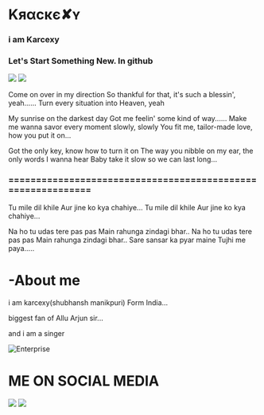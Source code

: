 # Kяαϲκє✘ʏ
### i am Karcexy 
### Let's Start Something New. In github

<a href="https://t.me/karcexy"><img src="https://img.shields.io/badge/TG-karcexy-pink.svg?logo=Telegram"></a>
<a href="https://t.me/marshmellochat"><img src="https://img.shields.io/badge/Join-Telegram%20Group-pink.svg?logo=telegram"></a>

Come on over in my direction
So thankful for that, it's such a blessin', yeah......
Turn every situation into Heaven, yeah

My sunrise on the darkest day
Got me feelin' some kind of way......
Make me wanna savor every moment slowly, slowly
You fit me, tailor-made love, how you put it on...

Got the only key, know how to turn it on
The way you nibble on my ear, the only words I wanna hear
Baby take it slow so we can last long...

### ============================================================


Tu mile dil khile
Aur jine ko kya chahiye...
Tu mile dil khile
Aur jine ko kya chahiye...


Na ho tu udas tere pas pas
Main rahunga zindagi bhar..
Na ho tu udas tere pas pas
Main rahunga zindagi bhar..
Sare sansar ka pyar maine
Tujhi me paya.....

# -About me
i am karcexy(shubhansh manikpuri) Form India...

biggest fan of Allu Arjun sir...

and i am a singer

![Enterprise](https://telegra.ph/file/122c82a7a81698a874b14.jpg)

# ME ON SOCIAL MEDIA
<a href="https://https://www.instagram.com/kracexy"><img src="https://img.shields.io/badge/follow-karcexy-red.svg?logo=instagram"></a>
<a href="https://https://shubhanshmanikpuri7@gmail.com"><img src="https://img.shields.io/badge/mail-karcexy-red.svg?logo=email"></a>


<!--
**karcexy/karcexy** is a ✨ _special_ ✨ repository because its `README.md` (this file) appears on your GitHub profile.

Here are some ideas to get you started:

- 🔭 I’m currently working on ...
- 🌱 I’m currently learning ...
- 👯 I’m looking to collaborate on ...
- 🤔 I’m looking for help with ...
- 💬 Ask me about ...
- 📫 How to reach me: ...
- 😄 Pronouns: ...
- ⚡ Fun fact: ...
-->
